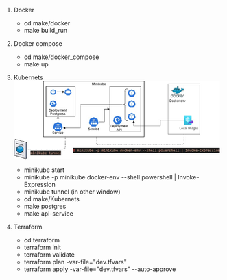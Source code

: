 1. Docker
    * cd make/docker
    * make build_run

2. Docker compose
    * cd make/docker_compose
    * make up

3. Kubernets
    ![Kubernets](kubernets/kubernets.jpg)

    * minikube start
    * minikube -p minikube docker-env --shell powershell | Invoke-Expression
    * minikube tunnel (in other window)
    * cd make/Kubernets
    * make postgres
    * make api-service

4. Terraform
    * cd terraform
    * terraform init
    * terraform validate
    * terraform plan -var-file="dev.tfvars"
    * terraform apply -var-file="dev.tfvars" --auto-approve
